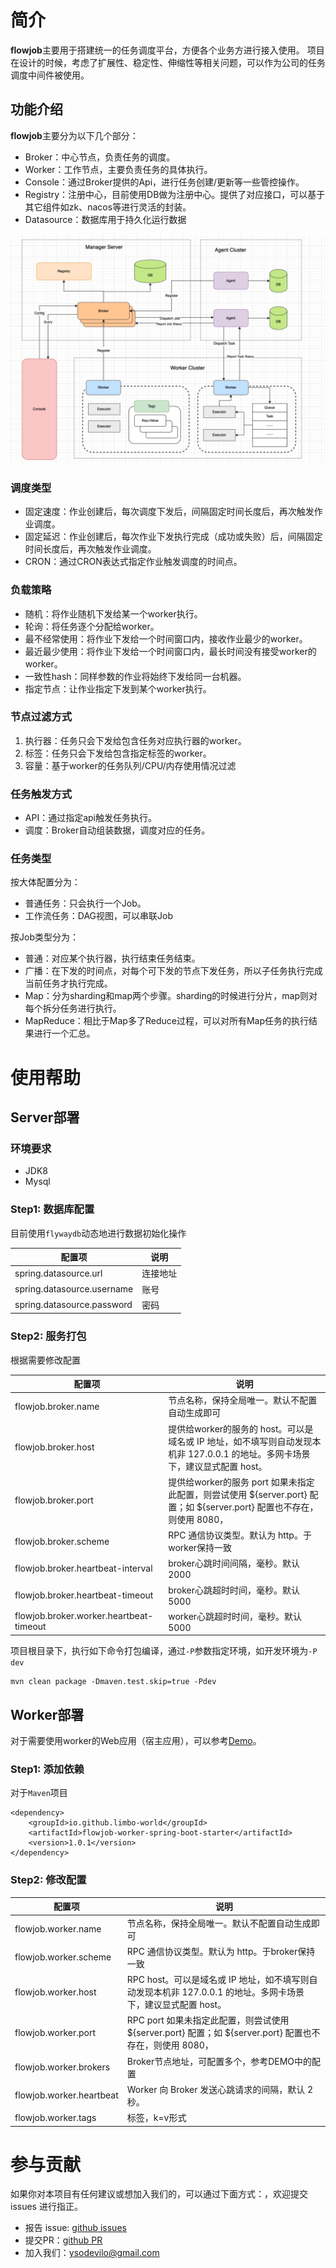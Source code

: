 # 简介

**flowjob**主要用于搭建统一的任务调度平台，方便各个业务方进行接入使用。 项目在设计的时候，考虑了扩展性、稳定性、伸缩性等相关问题，可以作为公司的任务调度中间件被使用。

## 功能介绍

**flowjob**主要分为以下几个部分：

* Broker：中心节点，负责任务的调度。
* Worker：工作节点，主要负责任务的具体执行。
* Console：通过Broker提供的Api，进行任务创建/更新等一些管控操作。
* Registry：注册中心，目前使用DB做为注册中心。提供了对应接口，可以基于其它组件如zk、nacos等进行灵活的封装。
* Datasource：数据库用于持久化运行数据

<div align="center">
<img src="docs/flowjob-framework.png" alt="framework" title="framework"/>
</div>

### 调度类型

* 固定速度：作业创建后，每次调度下发后，间隔固定时间长度后，再次触发作业调度。
* 固定延迟：作业创建后，每次作业下发执行完成（成功或失败）后，间隔固定时间长度后，再次触发作业调度。
* CRON：通过CRON表达式指定作业触发调度的时间点。

### 负载策略

* 随机：将作业随机下发给某一个worker执行。
* 轮询：将任务逐个分配给worker。
* 最不经常使用：将作业下发给一个时间窗口内，接收作业最少的worker。
* 最近最少使用：将作业下发给一个时间窗口内，最长时间没有接受worker的worker。
* 一致性hash：同样参数的作业将始终下发给同一台机器。
* 指定节点：让作业指定下发到某个worker执行。

### 节点过滤方式

1. 执行器：任务只会下发给包含任务对应执行器的worker。
2. 标签：任务只会下发给包含指定标签的worker。
3. 容量：基于worker的任务队列/CPU/内存使用情况过滤

### 任务触发方式

* API：通过指定api触发任务执行。
* 调度：Broker自动组装数据，调度对应的任务。

### 任务类型

按大体配置分为：
* 普通任务：只会执行一个Job。
* 工作流任务：DAG视图，可以串联Job


按Job类型分为：
* 普通：对应某个执行器，执行结束任务结束。
* 广播：在下发的时间点，对每个可下发的节点下发任务，所以子任务执行完成当前任务才执行完成。
* Map：分为sharding和map两个步骤。sharding的时候进行分片，map则对每个拆分任务进行执行。
* MapReduce：相比于Map多了Reduce过程，可以对所有Map任务的执行结果进行一个汇总。

# 使用帮助

## Server部署

### 环境要求

- JDK8
- Mysql

### Step1: 数据库配置

目前使用`flywaydb`动态地进行数据初始化操作

| 配置项                | 说明   |
|--------------------|------|
| spring.datasource.url | 连接地址 |
| spring.datasource.username | 账号   |
| spring.datasource.password | 密码   |

### Step2: 服务打包

根据需要修改配置

| 配置项                                     | 说明                                                                                   |
|-----------------------------------------|--------------------------------------------------------------------------------------|
| flowjob.broker.name                     | 节点名称，保持全局唯一。默认不配置自动生成即可 |
| flowjob.broker.host                     | 提供给worker的服务的 host。可以是域名或 IP 地址，如不填写则自动发现本机非 127.0.0.1 的地址。多网卡场景下，建议显式配置 host。       |
| flowjob.broker.port                     | 提供给worker的服务 port 如果未指定此配置，则尝试使用 ${server.port} 配置；如 ${server.port} 配置也不存在，则使用 8080， |
| flowjob.broker.scheme                   | RPC 通信协议类型。默认为 http。于worker保持一致                                                      |
| flowjob.broker.heartbeat-interval       | broker心跳时间间隔，毫秒。默认2000                                                               |
| flowjob.broker.heartbeat-timeout        | broker心跳超时时间，毫秒。默认5000                                                               |
| flowjob.broker.worker.heartbeat-timeout | worker心跳超时时间，毫秒。默认5000                                                               |

项目根目录下，执行如下命令打包编译，通过`-P`参数指定环境，如开发环境为`-P dev`

```
mvn clean package -Dmaven.test.skip=true -Pdev
```

## Worker部署

对于需要使用worker的Web应用（宿主应用），可以参考[Demo](https://github.com/limbo-world/flowjob/tree/master/worker-spring-boot-demo)。


### Step1: 添加依赖

对于`Maven`项目

```
<dependency>
    <groupId>io.github.limbo-world</groupId>
    <artifactId>flowjob-worker-spring-boot-starter</artifactId>
    <version>1.0.1</version>
</dependency>
```

### Step2: 修改配置

| 配置项                      | 说明                                                                          |
|--------------------------|-----------------------------------------------------------------------------|
| flowjob.worker.name      | 节点名称，保持全局唯一。默认不配置自动生成即可                                                     |
| flowjob.worker.scheme    | RPC 通信协议类型。默认为 http。于broker保持一致                                             |
| flowjob.worker.host      | RPC host。可以是域名或 IP 地址，如不填写则自动发现本机非 127.0.0.1 的地址。多网卡场景下，建议显式配置 host。        |
| flowjob.worker.port      | RPC port 如果未指定此配置，则尝试使用 ${server.port} 配置；如 ${server.port} 配置也不存在，则使用 8080， |
| flowjob.worker.brokers   | Broker节点地址，可配置多个，参考DEMO中的配置                                                 |
| flowjob.worker.heartbeat | Worker 向 Broker 发送心跳请求的间隔，默认 2 秒。                                           |
| flowjob.worker.tags      | 标签，k=v形式                                                                    |

# 参与贡献

如果你对本项目有任何建议或想加入我们的，可以通过下面方式：，欢迎提交 issues 进行指正。

- 报告 issue: [github issues](https://github.com/limbo-world/flowjob/issues)
- 提交PR：[github PR](https://github.com/limbo-world/flowjob/pulls)
- 加入我们：ysodevilo@gmail.com
